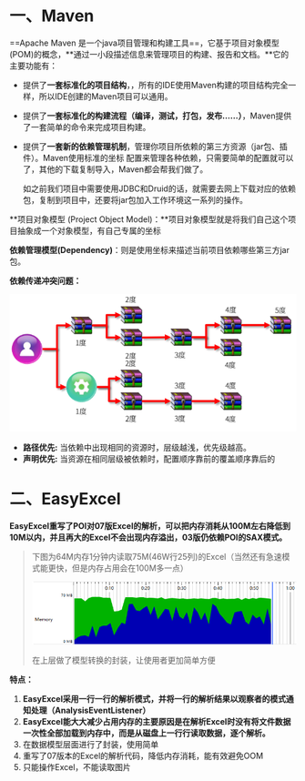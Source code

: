 # 一、Maven

==Apache Maven 是一个java项目管理和构建工具==，它基于项目对象模型(POM)的概念，**通过一小段描述信息来管理项目的构建、报告和文档。**它的主要功能有：

* 提供了**一套标准化的项目结构**，，所有的IDE使用Maven构建的项目结构完全一样，所以IDE创建的Maven项目可以通用。

* 提供了**一套标准化的构建流程（编译，测试，打包，发布……）**，Maven提供了一套简单的命令来完成项目构建。

* 提供了**一套新的依赖管理机制**，管理你项目所依赖的第三方资源（jar包、插件）。Maven使用标准的坐标 配置来管理各种依赖，只需要简单的配置就可以了，其他的下载复制导入，Maven都会帮我们做了。

  如之前我们项目中需要使用JDBC和Druid的话，就需要去网上下载对应的依赖包，复制到项目中，还要将jar包加入工作环境这一系列的操作。

**项目对象模型 (Project Object Model)：**项目对象模型就是将我们自己这个项目抽象成一个对象模型，有自己专属的坐标

**依赖管理模型(Dependency)**：则是使用坐标来描述当前项目依赖哪些第三方jar包。



**依赖传递冲突问题：**

<img src="images/image-20230225161821841.png" alt="image-20230225161821841" style="zoom:80%;" />

- **路径优先:**   当依赖中出现相同的资源时，层级越浅，优先级越高。
- **声明优先:**   当资源在相同层级被依赖时，配置顺序靠前的覆盖顺序靠后的



# 二、EasyExcel

**EasyExcel重写了POI对07版Excel的解析，可以把内存消耗从100M左右降低到10M以内，并且再大的Excel不会出现内存溢出，03版仍依赖POI的SAX模式。**

> 下图为64M内存1分钟内读取75M(46W行25列)的Excel（当然还有急速模式能更快，但是内存占用会在100M多一点）
>
> ![img](images/large.png)
>
> 在上层做了模型转换的封装，让使用者更加简单方便

**特点：**

1. **EasyExcel采用一行一行的解析模式，并将一行的解析结果以观察者的模式通知处理（AnalysisEventListener）**
2. **EasyExcel能大大减少占用内存的主要原因是在解析Excel时没有将文件数据一次性全部加载到内存中，而是从磁盘上一行行读取数据，逐个解析。**
3. 在数据模型层面进行了封装，使用简单
4. 重写了07版本的Excel的解析代码，降低内存消耗，能有效避免OOM
5. 只能操作Excel，不能读取图片